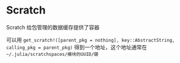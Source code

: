 # Scratch
Scratch 给包管理的数据缓存提供了容器

可以用 `get_scratch!([parent_pkg = nothing], key::AbstractString, calling_pkg = parent_pkg)` 得到一个地址，这个地址通常在 `~/.julia/scratchspaces/模块的UUID/键`
